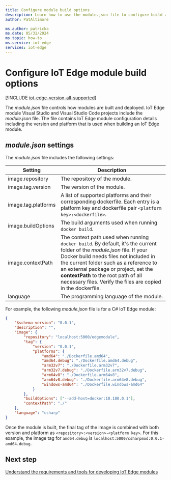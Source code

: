 ```yaml
---
title: Configure module build options
description: Learn how to use the module.json file to configure build and deployment options for an IoT Edge module
author: PatAltimore

ms.author: patricka
ms.date: 05/31/2024
ms.topic: how-to
ms.service: iot-edge
services: iot-edge
---
```


# Configure IoT Edge module build options

[!INCLUDE [iot-edge-version-all-supported](includes/iot-edge-version-all-supported.md)]

The *module.json* file controls how modules are built and deployed. IoT Edge module Visual Studio
and Visual Studio Code projects include the *module.json* file. The file contains IoT Edge module
configuration details including the version and platform that is used when building an IoT Edge
module.

## *module.json* settings

The *module.json* file includes the following settings:

| Setting | Description |
|---|---|
| image.repository | The repository of the module. |
| image.tag.version | The version of the module. |
| image.tag.platforms | A list of supported platforms and their corresponding dockerfile. Each entry is a platform key and dockerfile pair `<platform key>:<dockerfile>`. |
| image.buildOptions | The build arguments used when running `docker build`. |
| image.contextPath | The context path used when running `docker build`. By default, it's the current folder of the *module.json* file. If your Docker build needs files not included in the current folder such as a reference to an external package or project, set the **contextPath** to the root path of all necessary files. Verify the files are copied in the dockerfile. |
| language | The programming language of the module. |

For example, the following *module.json* file is for a C# IoT Edge module:

```json
{
    "$schema-version": "0.0.1",
    "description": "",
    "image": {
        "repository": "localhost:5000/edgemodule",
        "tag": {
            "version": "0.0.1",
            "platforms": {
                "amd64": "./Dockerfile.amd64", 
                "amd64.debug": "./Dockerfile.amd64.debug",
                "arm32v7": "./Dockerfile.arm32v7",
                "arm32v7.debug": "./Dockerfile.arm32v7.debug",
                "arm64v8": "./Dockerfile.arm64v8",
                "arm64v8.debug": "./Dockerfile.arm64v8.debug",
                "windows-amd64": "./Dockerfile.windows-amd64"
            }
        },
        "buildOptions": ["--add-host=docker:10.180.0.1"],
        "contextPath": "./"
    },
    "language": "csharp"
}
```

Once the module is built, the final tag of the image is combined with both version and platform as
`<repository>:<version>-<platform key>`. For this example, the image tag for `amd64.debug` is
`localhost:5000/csharpmod:0.0.1-amd64.debug`.

## Next step

[Understand the requirements and tools for developing IoT Edge modules](module-development.md)

